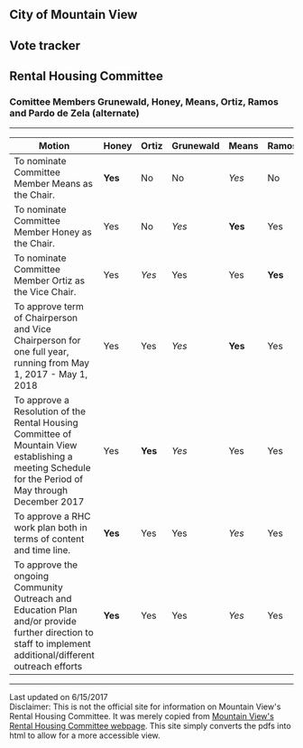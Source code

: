 <script>
  (function(i,s,o,g,r,a,m){i['GoogleAnalyticsObject']=r;i[r]=i[r]||function(){
  (i[r].q=i[r].q||[]).push(arguments)},i[r].l=1*new Date();a=s.createElement(o),
  m=s.getElementsByTagName(o)[0];a.async=1;a.src=g;m.parentNode.insertBefore(a,m)
  })(window,document,'script','https://www.google-analytics.com/analytics.js','ga');

  ga('create', 'UA-101098054-2', 'auto');
  ga('send', 'pageview');

</script>
<div id="google_translate_element"></div><script type="text/javascript">
function googleTranslateElementInit() {
  new google.translate.TranslateElement({pageLanguage: 'en', layout: google.translate.TranslateElement.InlineLayout.SIMPLE}, 'google_translate_element');
}
</script><script type="text/javascript" src="//translate.google.com/translate_a/element.js?cb=googleTranslateElementInit"></script>
        

## City of Mountain View
## Vote tracker
## Rental Housing Committee

### Comittee Members Grunewald, Honey, Means, Ortiz, Ramos and Pardo de Zela (alternate)


***

| Motion | Honey | Ortiz | Grunewald | Means | Ramos |  
| --- | --- | --- | --- | --- | --- |  
| To nominate Committee Member Means as the Chair. | **Yes** | No | No | *Yes* | No |  
| To nominate Committee Member Honey as the Chair. | Yes | No | *Yes* | **Yes** | Yes |  
| To nominate Committee Member Ortiz as the Vice Chair. | Yes | *Yes* | Yes | Yes | **Yes** |  
| To approve term of Chairperson and Vice Chairperson for one full year, running from May 1, 2017 - May 1, 2018 | Yes | Yes | *Yes* | **Yes** | Yes |  
| To approve a Resolution of the Rental Housing Committee of Mountain View establishing a meeting Schedule for the Period of May through December 2017 | Yes | **Yes** | *Yes* | Yes | Yes |  
| To approve a RHC work plan both in terms of content and time line. | **Yes** | Yes | Yes | *Yes* | Yes |  
| To approve the ongoing Community Outreach and Education Plan and/or provide further direction to staff to implement additional/different outreach efforts | **Yes** | Yes | Yes | *Yes* | Yes |  


***
Last updated on 6/15/2017  
Disclaimer: This is not the official site for information on Mountain View's Rental Housing Committee. It was merely copied from [Mountain View's Rental Housing Committee webpage](http://mountainview.gov/council/rental_housing_committee/default.asp). This site simply converts the pdfs into html to allow for a more accessible view.  
